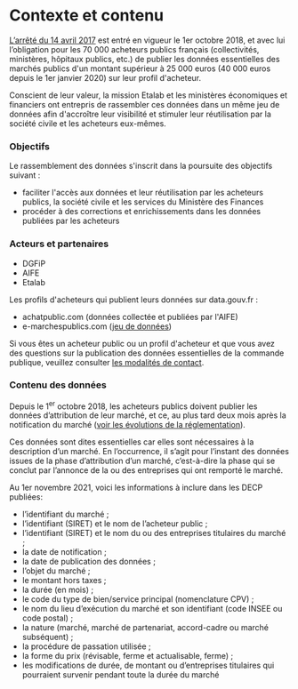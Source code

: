 # Contexte et contenu <!-- {docsify-ignore-all} -->

[L’arrêté du 14 avril 2017](https://www.legifrance.gouv.fr/affichTexte.do?cidTexte=JORFTEXT000034492587&fastPos=5&fastReqId=1878427973&categorieLien=id&oldAction=rechTexte) est entré en vigueur le 1er octobre 2018, et avec lui l’obligation pour les 70 000 acheteurs publics français (collectivités, ministères, hôpitaux publics, etc.) de publier les données essentielles des marchés publics d'un montant supérieur à 25 000 euros (40 000 euros depuis le 1er janvier 2020) sur leur profil d'acheteur.

Conscient de leur valeur, la mission Etalab et les ministères économiques et financiers ont entrepris de rassembler ces données dans un même jeu de données afin d'accroître leur visibilité et stimuler leur réutilisation par la société civile et les acheteurs eux-mêmes.

### Objectifs

Le rassemblement des données s'inscrit dans la poursuite des objectifs suivant :

- faciliter l'accès aux données et leur réutilisation par les acheteurs publics, la société civile et les services du Ministère des Finances
- procéder à des corrections et enrichissements dans les données publiées par les acheteurs

### Acteurs et partenaires

- DGFiP
- AIFE
- Etalab

Les profils d'acheteurs qui publient leurs données sur data.gouv.fr :

- achatpublic.com (données collectée et publiées par l'AIFE)
- e-marchespublics.com ([jeu de données](https://www.data.gouv.fr/fr/datasets/donnees-essentielles-des-marches-publics-e-marchespublics-com-1/#))

Si vous êtes un acheteur public ou un profil d'acheteur et que vous avez des questions sur la publication des données essentielles de la commande publique, veuillez consulter [les modalités de contact](/contact).

### Contenu des données <!-- {docsify-ignore-all} -->

Depuis le 1<sup>er</sup> octobre 2018, les acheteurs publics doivent publier les données d’attribution de leur marché, et ce, au plus tard deux mois après la notification du marché ([voir les évolutions de la réglementation](introduction/evolutions-reglementaires.md)).

Ces données sont dites essentielles car elles sont nécessaires à la description d’un marché. En l’occurrence, il s’agit pour l’instant des données issues de la phase d’attribution d’un marché, c’est-à-dire la phase qui se conclut par l’annonce de la ou des entreprises qui ont remporté le marché.

Au 1er novembre 2021, voici les informations à inclure dans les DECP publiées:

- l’identifiant du marché ;
- l’identifiant (SIRET) et le nom de l’acheteur public ;
- l’identifiant (SIRET) et le nom du ou des entreprises titulaires du marché ;
- la date de notification ;
- la date de publication des données ;
- l’objet du marché ;
- le montant hors taxes ;
- la durée (en mois) ;
- le code du type de bien/service principal (nomenclature CPV) ;
- le nom du lieu d’exécution du marché et son identifiant (code INSEE ou code postal) ;
- la nature (marché, marché de partenariat, accord-cadre ou marché subséquent) ;
- la procédure de passation utilisée ;
- la forme du prix (révisable, ferme et actualisable, ferme) ;
- les modifications de durée, de montant ou d’entreprises titulaires qui pourraient survenir pendant toute la durée du marché

